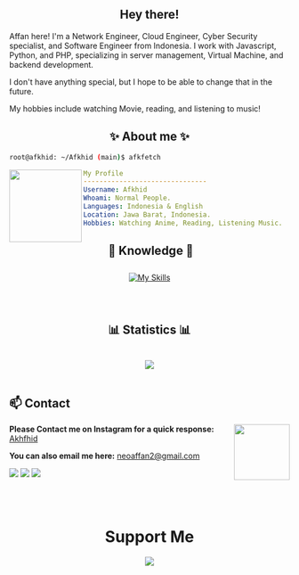 
<h2 align="center">Hey there!</h2>
Affan here! I'm a Network Engineer, Cloud Engineer, Cyber Security specialist, and Software Engineer from Indonesia. I work with Javascript, Python, and PHP, specializing in server management, Virtual Machine, and backend development.

I don't have anything special, but I hope to be able to change that in the future.

My hobbies include watching Movie, reading, and listening to music!

<h2 align="center"> ✨ About me ✨ </h2>

```sh
root@afkhid: ~/Afkhid (main)$ afkfetch
```

<img align="left" src="https://avatars.githubusercontent.com/u/76462435?s=400&u=967128a7cc1194a9533509af422d9da3cd517e66&v=4" width="130px"/>

```yaml
My Profile
-------------------------------
Username: Afkhid
Whoami: Normal People.
Languages: Indonesia & English
Location: Jawa Barat, Indonesia.
Hobbies: Watching Anime, Reading, Listening Music.

```
<h2 align="center"> 📖 Knowledge 📖 </h2>
</div>
<div align = "center">
<p align = "center">
     <a href="https://skillicons.dev/icons?i=js,laravel,ts">
        <img style="margin: 10px"src="https://skillicons.dev/icons?i=js,ts,react,astro,express,wordpress,nodejs,git,vscode,go,php,laravel,docker,nginx,aws,vue,cloudflare,replit,netlify,vercel,linux,windows,mysql,sqlite&perline=6" alt="My Skills"/> 
    </a>
</p>
</div>
<br>

<div>
<h2 align="center"> 📊 Statistics 📊 </h2>
</div>
<br>
<div align="center"><img src="https://github-readme-stats.vercel.app/api/wakatime?username=@akhfhid&card_width=300&bg_color=21232a&title_color=61dafb&text_color=ffffff&hide_border=true" align="center" /></div>
<br>

<!-- <br><br><br><br> -->

## **📫 Contact**

<a href="https://github.com/akhfhid"><img align="right" width="100" src="https://c.tenor.com/GObeT8ZUrCQAAAAd/tenor.gif" /></a> **Please Contact me on Instagram for a quick
response:** [Akhfhid](https://www.instagram.com/aff4n__)

**You can also email me here:** neoaffan2@gmail.com

[![](https://img.shields.io/badge/Instagram-E4405F?logo=instagram&logoColor=white)](https://www.instagram.com/aff4n__)
[![](https://img.shields.io/badge/Telegram-2ca5e0?logo=telegram&logoColor=white)](https://t.me/affankhhdyh)
[![](https://img.shields.io/badge/Mail-D14836?logo=gmail&logoColor=white)](mailto:neoaffan2@gmail.com)

<br> 
<br>

<h1 align="center">Support Me</h1>

<p align="center">
    <a href="https://github.com/sponsors/akhfhid" target="_blank">
        <img src="https://telegra.ph/file/14a7745f434cd21e900d6.jpg">
    </a>
</p>
